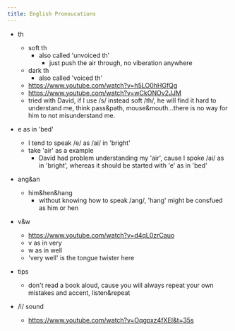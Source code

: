 ```yaml
---
title: English Pronoucations
---
```


- th
  - soft th
    - also called 'unvoiced th'
      - just push the air through, no viberation anywhere
  - dark th
    - also called 'voiced th'
  - https://www.youtube.com/watch?v=h5LO0hHGfQg
  - https://www.youtube.com/watch?v=wCkONOv2JJM
  - tried with David, if I use /s/ instead soft /th/, he will find it hard to understand me, think pass&path, mouse&mouth...there is no way for him to not misunderstand me.

- e as in 'bed'
  - I tend to speak /e/ as /ai/ in 'bright'
  - take 'air' as a example
    - David had problem understanding my 'air', cause I spoke /ai/ as in 'bright', whereas it should be started with 'e' as in 'bed'
- ang&an
  - him&hen&hang
    - without knowing how to speak /ang/, 'hang' might be consfued as him or hen
- v&w
  - https://www.youtube.com/watch?v=d4qL0zrCauo
  - v as in very
  - w as in well
  - 'very well' is the tongue twister here
- tips
  - don't read a book aloud, cause you will always repeat your own mistakes and accent, listen&repeat

- /i/ sound
  - https://www.youtube.com/watch?v=Oqgpxz4fXEI&t=35s
